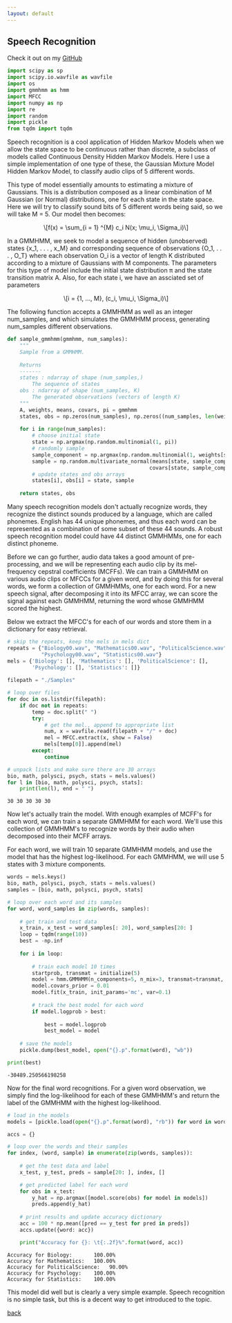 ```yaml
---
layout: default
---
```


## Speech Recognition

<p>Check it out on my <a href="https://github.com/walkerhughes/speech_recognition_cdhmm">GitHub</a></p>

<script type="text/javascript" async="" src="https://cdnjs.cloudflare.com/ajax/libs/mathjax/2.7.4/MathJax.js?config=TeX-MML-AM_CHTML"></script> 

```python
import scipy as sp
import scipy.io.wavfile as wavfile
import os
import gmmhmm as hmm
import MFCC
import numpy as np
import re
import random
import pickle
from tqdm import tqdm 
```

Speech recognition is a cool application of Hidden Markov Models when we allow the state space to be continuous rather than discrete, a subclass of models called Continuous Density Hidden Markov Models. Here I use a simple implementation of one type of these, the Gaussian Mixture Model Hidden Markov Model, to classify audio clips of 5 different words.  

This type of model essentially amounts to estimating a mixture of Gaussians. This is a distribution composed as a linear combination of M Gaussian (or Normal) distributions, one for each state in the state space. Here we will try to classify sound bits of 5 different words being said, so we will take M = 5. Our model then becomes: 

<p><span class="math display">\[f(x) = \sum_{i = 1} ^{M} c_i N(x; \mu_i, \Sigma_i)\]</span></p> 

In a GMMHMM, we seek to model a sequence of hidden (unobserved) states {x_1, . . . , x_M} and corresponding
sequence of observations {O_1, . . . , O_T} where each observation O_i is a vector of length K distributed according to a mixture of Gaussians with M components. The parameters for this type of model include the initial state distribution
π and the state transition matrix A. Also, for each state i, we have an assciated set of parameters 

<p><span class="math display">\[i = {1, ..., M}, (c_i, \mu_i, \Sigma_i)\]</span></p> 

The following function accepts a GMMHMM as well as an integer num_samples, and which simulates the GMMHMM process, generating num_samples different observations. 

```python 
def sample_gmmhmm(gmmhmm, num_samples):
    """
    Sample from a GMMHMM.
    
    Returns
    -------
    states : ndarray of shape (num_samples,)
        The sequence of states
    obs : ndarray of shape (num_samples, K)
        The generated observations (vectors of length K)
    """
    A, weights, means, covars, pi = gmmhmm 
    states, obs = np.zeros(num_samples), np.zeros((num_samples, len(weights[0]))) 
         
    for i in range(num_samples): 
        # choose initial state
        state = np.argmax(np.random.multinomial(1, pi))
        # randomly sample
        sample_component = np.argmax(np.random.multinomial(1, weights[state, :])) 
        sample = np.random.multivariate_normal(means[state, sample_component, :], 
                                              covars[state, sample_component, :, :])
        # update states and obs arrays   
        states[i], obs[i] = state, sample                                
                                               
    return states, obs
```

Many speech recognition models don't actually recognize words, they recognize the distinct sounds produced by a language, which are called phonemes. English has 44 unique phonemes, and thus each word can be represented as a combination of some subset of these 44 sounds. A robust speech recognition model could have 44 distinct GMMHMMs, one for each distinct phoneme. 

Before we can go further, audio data takes a good amount of pre-processing, and we will be representing each audio clip by its mel-frequency cepstral coefficients (MCFFs). We can train a GMMHMM on various audio clips or MFCCs for a given word, and by doing this for several words, we form a collection
of GMMHMMs, one for each word. For a new speech signal, after decomposing it
into its MFCC array, we can score the signal against each GMMHMM, returning the word whose
GMMHMM scored the highest. 

Below we extract the MFCC's for each of our words and store them in a dictionary for easy retrieval. 

```python 
# skip the repeats, keep the mels in mels dict 
repeats = {"Biology00.wav", "Mathematics00.wav", "PoliticalScience.wav", 
           "Psychology00.wav", "Statistics00.wav"}
mels = {'Biology': [], 'Mathematics': [], 'PoliticalScience': [], 
        'Psychology': [], 'Statistics': []} 
 
filepath = "./Samples"

# loop over files 
for doc in os.listdir(filepath): 
    if doc not in repeats:
        temp = doc.split(" ")
        try: 
            # get the mel., append to appropriate list 
            num, x = wavfile.read(filepath + "/" + doc)  
            mel = MFCC.extract(x, show = False)   
            mels[temp[0]].append(mel)  
        except: 
            continue

# unpack lists and make sure there are 30 arrays 
bio, math, polysci, psych, stats = mels.values() 
for l in [bio, math, polysci, psych, stats]: 
    print(len(l), end = " ")
```
```
30 30 30 30 30
```

Now let's actually train the model. With enough examples of MCFF's for each word, we can train a separate GMMHMM for each word. We'll use this collection of GMMHMM's to recognize words by their audio when decomposed into their MCFF arrays. 

For each word, we will train 10 separate GMMHMM models, and use the model that has the highest log-likelihood. For each GMMHMM, we will use 5 states with 3 mixture components. 

```python
words = mels.keys() 
bio, math, polysci, psych, stats = mels.values() 
samples = [bio, math, polysci, psych, stats] 

# loop over each word and its samples 
for word, word_samples in zip(words, samples): 
    
    # get train and test data 
    x_train, x_test = word_samples[: 20], word_samples[20: ] 
    loop = tqdm(range(10)) 
    best = -np.inf  
    
    for i in loop: 
        
        # train each model 10 times 
        startprob, transmat = initialize(5)
        model = hmm.GMMHMM(n_components=5, n_mix=3, transmat=transmat, startprob=startprob, cvtype='diag')
        model.covars_prior = 0.01
        model.fit(x_train, init_params='mc', var=0.1)
        
        # track the best model for each word 
        if model.logprob > best: 
            
            best = model.logprob 
            best_model = model 
            
    # save the models 
    pickle.dump(best_model, open("{}.p".format(word), "wb"))

print(best)
```
```
-30489.250566198258
```

Now for the final word recognitions. For a given word observation, we simply find the log-likelihood for each of these GMMHMM's and return the label of the GMMHMM with the highest log-likelihood. 

```python
# load in the models 
models = [pickle.load(open("{}.p".format(word), "rb")) for word in words] 

accs = {} 

# loop over the words and their samples 
for index, (word, sample) in enumerate(zip(words, samples)): 
    
    # get the test data and label 
    x_test, y_test, preds = sample[20: ], index, [] 

    # get predicted label for each word 
    for obs in x_test: 
        y_hat = np.argmax([model.score(obs) for model in models]) 
        preds.append(y_hat) 
       
    # print results and update accuracy dictionary 
    acc = 100 * np.mean([pred == y_test for pred in preds]) 
    accs.update({word: acc})

    print("Accuracy for {}: \t{:.2f}%".format(word, acc))
```
```
Accuracy for Biology: 		100.00%
Accuracy for Mathematics: 	100.00%
Accuracy for PoliticalScience: 	 90.00%
Accuracy for Psychology: 	100.00%
Accuracy for Statistics: 	100.00%
```

This model did well but is clearly a very simple example. Speech recognition is no simple task, but this is a decent way to get introduced to the topic. 

[back](./)
